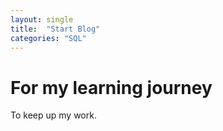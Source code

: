```yaml
---
layout: single
title:  "Start Blog"
categories: "SQL"
---
```

# For my learning journey
To keep up my work.
